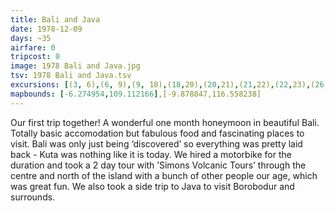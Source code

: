 ```yaml
---
title: Bali and Java
date: 1978-12-09
days: ~35
airfare: 0
tripcost: 0
image: 1978 Bali and Java.jpg
tsv: 1978 Bali and Java.tsv
excursions: [(3, 6),(6, 9),(9, 18),(18,20),(20,21),(21,22),(22,23),(26,27),(27,28)]
mapbounds: [-6.274954,109.112166],[-9.878847,116.558238]
---
```


Our first trip together! A wonderful one month honeymoon in beautiful Bali. Totally basic accomodation but fabulous food and fascinating places to visit. Bali was only just being ‘discovered’ so everything was pretty laid back - Kuta was nothing like it is today. We hired a motorbike for the duration and took a 2 day tour with ’Simons Volcanic Tours’ through the centre and north of the island with a bunch of other people our age, which was great fun. We also took a side trip to Java to visit Borobodur and surrounds. 
